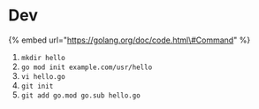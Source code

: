 # Dev

{% embed url="https://golang.org/doc/code.html\#Command" %}



1. `mkdir hello`
2. `go mod init example.com/usr/hello`
3. `vi hello.go`
4. `git init`
5. `git add go.mod go.sub hello.go`

